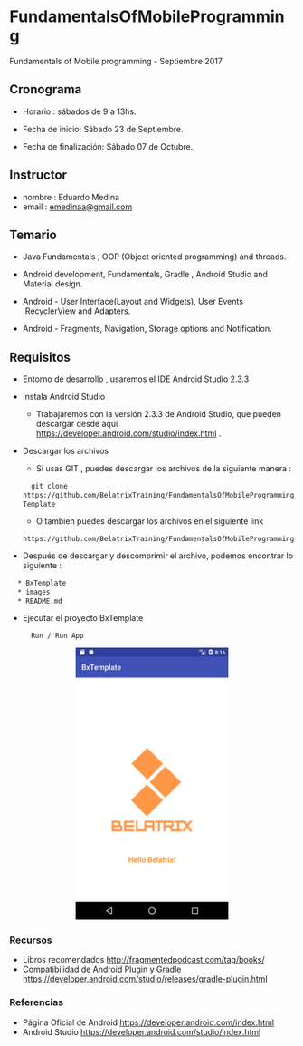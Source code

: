 # FundamentalsOfMobileProgramming
Fundamentals of Mobile programming - Septiembre 2017

## Cronograma

 - Horario : sábados de 9 a 13hs.

 - Fecha de inicio: Sábado 23 de Septiembre.

 - Fecha de finalización: Sábado 07 de Octubre.

## Instructor

- nombre : Eduardo Medina
- email : emedinaa@gmail.com

## Temario

- Java Fundamentals , OOP (Object oriented programming) and threads.

- Android development, Fundamentals, Gradle , Android Studio and Material design.

- Android - User Interface(Layout and Widgets), User Events ,RecyclerView and Adapters.

- Android - Fragments, Navigation, Storage options and  Notification.

## Requisitos

- Entorno de desarrollo , usaremos el IDE Android Studio 2.3.3

- Instala Android Studio

  * Trabajaremos con la versión 2.3.3 de Android Studio,  que pueden descargar desde aquí https://developer.android.com/studio/index.html .

- Descargar los archivos

  * Si usas GIT , puedes descargar los archivos de la siguiente manera :

  ```
    git clone https://github.com/BelatrixTraining/FundamentalsOfMobileProgramming.git Template
  ```

  * O tambien puedes descargar los archivos en el siguiente link

  ```
  https://github.com/BelatrixTraining/FundamentalsOfMobileProgramming/archive/master.zip
  ```

 * Después de descargar y descomprimir el archivo, podemos encontrar lo siguiente :

  ```
    * BxTemplate
    * images
    * README.md
  ```


- Ejecutar el proyecto BxTemplate

  ```
    Run / Run App
  ```

<p align="center"><img src="./images/screenshot.png" height="480"></p>

### Recursos

- Libros recomendados http://fragmentedpodcast.com/tag/books/
- Compatibilidad de Android Plugin y Gradle https://developer.android.com/studio/releases/gradle-plugin.html

### Referencias

- Página Oficial de Android https://developer.android.com/index.html
- Android Studio https://developer.android.com/studio/index.html

